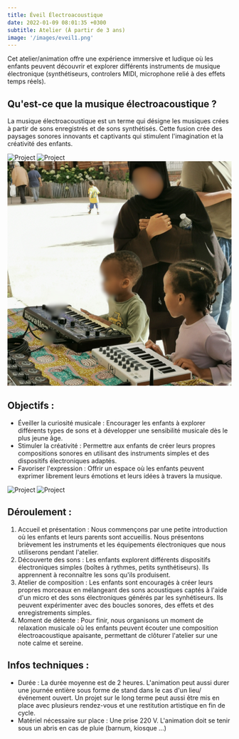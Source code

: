 ```yaml
---
title: Éveil Électroacoustique
date: 2022-01-09 08:01:35 +0300
subtitle: Atelier (À partir de 3 ans)
image: '/images/eveil1.png'
---
```


Cet atelier/animation offre une expérience immersive et ludique où les enfants peuvent découvrir et explorer différents instruments de musique électronique (synthétiseurs, controlers MIDI, microphone relié à des effets temps réels). 

## Qu'est-ce que la musique électroacoustique ?

La musique électroacoustique est un terme qui désigne les musiques crées à partir de sons enregistrés et de sons synthétisés. Cette fusion crée des paysages sonores innovants et captivants qui stimulent l'imagination et la créativité des enfants.

<div class="gallery-box">
  <div class="gallery">
    <img src="/images/eveil9.png" loading="lazy" alt="Project">
    <img src="/images/eveil2.png" loading="lazy" alt="Project">
    <img src="/images/eveil7.jpg" loading="lazy" alt="Project">
  </div>
</div>


## Objectifs :

* Éveiller la curiosité musicale : Encourager les enfants à explorer différents types de sons et à développer une sensibilité musicale dès le plus jeune âge.
* Stimuler la créativité : Permettre aux enfants de créer leurs propres compositions sonores en utilisant des instruments simples et des dispositifs électroniques adaptés.
* Favoriser l'expression : Offrir un espace où les enfants peuvent exprimer librement leurs émotions et leurs idées à travers la musique.


<div class="gallery-box">
  <div class="gallery">
    <img src="/images/eveil4.png" loading="lazy" alt="Project">
    <img src="/images/eveil8.png" loading="lazy" alt="Project">
  </div>
</div>

## Déroulement :

1. Accueil et présentation : Nous commençons par une petite introduction où les enfants et leurs parents sont accueillis. Nous présentons brièvement les instruments et les équipements électroniques que nous utiliserons pendant l'atelier.
2. Découverte des sons : Les enfants explorent différents dispositifs électroniques simples (boîtes à rythmes, petits synthétiseurs). Ils apprennent à reconnaître les sons qu'ils produisent.
3. Atelier de composition : Les enfants sont encouragés à créer leurs propres morceaux en mélangeant des sons acoustiques captés à l'aide d'un micro et des sons électroniques générés par les synhétiseurs. Ils peuvent expérimenter avec des boucles sonores, des effets et des enregistrements simples.
4. Moment de détente : Pour finir, nous organisons un moment de relaxation musicale où les enfants peuvent écouter une composition électroacoustique apaisante, permettant de clôturer l'atelier sur une note calme et sereine.


## Infos techniques :

* Durée : La durée moyenne est de 2 heures. L'animation peut aussi durer une journée entière sous forme de stand dans le cas d'un lieu/événement ouvert. Un projet sur le long terme peut aussi être mis en place avec plusieurs rendez-vous et une restitution artistique en fin de cycle.
* Matériel nécessaire sur place : Une prise 220 V. L'animation doit se tenir sous un abris en cas de pluie (barnum, kiosque ...)


